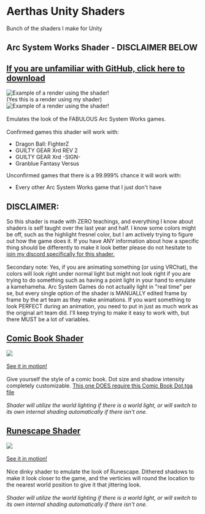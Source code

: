 # Aerthas Unity Shaders
 Bunch of the shaders I make for Unity

## Arc System Works Shader - DISCLAIMER BELOW
## [If you are unfamiliar with GitHub, click here to download](https://github.com/Aerthas/Aerthas-Unity-Shaders/releases)
![Example of a render using the shader!](https://i.imgur.com/eRlrYKg.png)<br/>
(Yes this is a render using my shader)<br/>
![Example of a render using the shader!](https://i.imgur.com/zRXvGlV.jpg)<br/><br/>
Emulates the look of the FABULOUS Arc System Works games.<br/><br/>
Confirmed games this shader will work with:
* Dragon Ball: FighterZ
* GUILTY GEAR Xrd REV 2
* GUILTY GEAR Xrd -SIGN-
* Granblue Fantasy Versus

Unconfirmed games that there is a 99.999% chance it will work with:
* Every other Arc System Works game that I just don't have
## DISCLAIMER:
So this shader is made with ZERO teachings, and everything I know about shaders is self taught over the last year and half. I know some colors might be off, such as the highlight fresnel color, but I am actively trying to figure out how the game does it. If you have ANY information about how a specific thing should be differently to make it look better please do not hesitate to [join my discord specifically for this shader.](https://discord.gg/EkCSZg8)<br/><br/>
Secondary note: Yes, if you are animating something (or using VRChat), the colors will look right under normal light but might not look right if you are trying to do something such as having a point light in your hand to emulate a kamehameha. Arc System Games do not actually light in "real time" per se, but every single option of the shader is MANUALLY edited frame by frame by the art team as they make animations. If you want something to look PERFECT during an animation, you need to put in just as much work as the original art team did. I'll keep trying to make it easy to work with, but there MUST be a lot of variables.

## [Comic Book Shader](https://github.com/Aerthas/Aerthas-Unity-Shaders/blob/master/Misc/Comic%20Book%20Dot%20Shadows.shader)
![](https://i.imgur.com/krJmn8f.png)<br/><br/>
[See it in motion!](https://i.imgur.com/UnYRWuZ.mp4)<br/><br/>
Give yourself the style of a comic book. Dot size and shadow intensity completely customizable. [This one DOES require this Comic Book Dot.tga file](https://github.com/Aerthas/Aerthas-Unity-Shaders/blob/master/Misc/Comic%20Dot.tga)<br/><br/>
*Shader will utilize the world lighting if there is a world light, or will switch to its own internal shading automatically if there isn't one.*

## [Runescape Shader](https://github.com/Aerthas/Aerthas-Unity-Shaders/blob/master/Misc/Runescape.shader)
![](https://i.imgur.com/WussxtK.png)<br/><br/>
[See it in motion!](https://i.imgur.com/f33WrHN.mp4)<br/><br/>
Nice dinky shader to emulate the look of Runescape. Dithered shadows to make it look closer to the game, and the verticies will round the location to the nearest world position to give it that jittering look.<br/><br/>
*Shader will utilize the world lighting if there is a world light, or will switch to its own internal shading automatically if there isn't one.*
